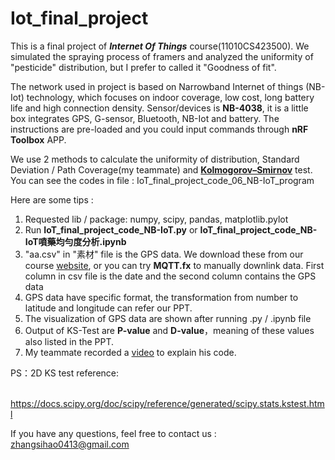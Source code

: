 # Iot_final_project

This is a final project of  ***Internet Of Things*** course(11010CS423500). We simulated the spraying process of framers and analyzed the uniformity of "pesticide" distribution, but I prefer to called it "Goodness of fit".

The network used in project is based on Narrowband Internet of things (NB-Iot) technology, which focuses on indoor coverage, low cost, long battery life and high connection density. Sensor/devices is **NB-4038**, it is a little box integrates GPS, G-sensor, Bluetooth, NB-Iot and battery. The instructions are pre-loaded and you could input commands through **nRF Toolbox** APP.

We use 2 methods to calculate the uniformity of distribution, Standard Deviation / Path Coverage(my teammate) and **[Kolmogorov–Smirnov](https://en.wikipedia.org/wiki/Kolmogorov–Smirnov_test)** test. You can see the codes in file : IoT_final_project_code_06_NB-IoT_program

Here are some tips :

1. Requested lib / package: numpy, scipy, pandas, matplotlib.pylot
2. Run **IoT_final_project_code_NB-IoT.py** or **IoT_final_project_code_NB-IoT噴藥均勻度分析.ipynb**
3. "aa.csv" in "素材" file is the GPS data. We download these from our course [website](https://nthu-smart-farming.kits.tw/), or you can try **MQTT.fx** to manually downlink data. First column in csv file is the date and the second column contains the GPS data
4. GPS data have specific format, the transformation from number to latitude and longitude can refer our PPT.
5. The visualization of GPS data are shown after running .py / .ipynb file
6. Output of KS-Test are **P-value** and **D-value**，meaning of these values also listed in the PPT.
7. My teammate recorded a [video](https://drive.google.com/file/d/1Hss5mVlHoSPjZ4FTDFf_TrtpRd1dDBlH/view?usp=sharing) to explain his code.

 PS：2D KS test reference:

​		https://docs.scipy.org/doc/scipy/reference/generated/scipy.stats.kstest.html



If you have any questions, feel free to contact us : zhangsihao0413@gmail.com


